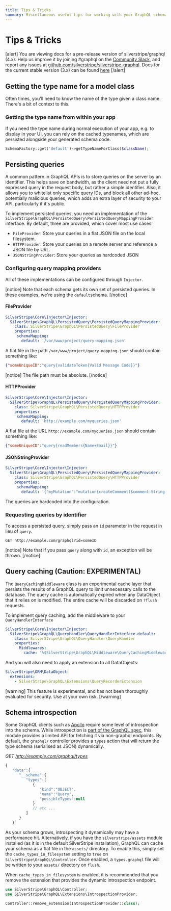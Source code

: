 ```yaml
---
title: Tips & Tricks
summary: Miscellaneous useful tips for working with your GraphQL schema
---
```


# Tips & Tricks

[alert]
You are viewing docs for a pre-release version of silverstripe/graphql (4.x).
Help us improve it by joining #graphql on the [Community Slack](https://www.silverstripe.org/blog/community-slack-channel/),
and report any issues at [github.com/silverstripe/silverstripe-graphql](https://github.com/silverstripe/silverstripe-graphql). 
Docs for the current stable version (3.x) can be found
[here](https://github.com/silverstripe/silverstripe-graphql/tree/3)
[/alert]

## Getting the type name for a model class

Often times, you'll need to know the name of the type given a class name. There's a bit of context to this.


### Getting the type name from within your app

If you need the type name during normal execution of your app, e.g. to display in your UI, you can rely
on the cached typenames, which are persisted alongside your generated schema code.

```php
SchemaFactory::get('default')->getTypeNameForClass($className);
```

## Persisting queries

A common pattern in GraphQL APIs is to store queries on the server by an identifier. This helps save
on bandwidth, as the client need not put a fully expressed query in the request body, but rather a
simple identifier. Also, it allows you to whitelist only specific query IDs, and block all other ad-hoc,
potentially malicious queries, which adds an extra layer of security to your API, particularly if it's public.

To implement persisted queries, you need an implementation of the
`SilverStripe\GraphQL\PersistedQuery\PersistedQueryMappingProvider` interface. By default, three are provided,
which cover most use cases:

* `FileProvider`: Store your queries in a flat JSON file on the local filesystem.
* `HTTPProvider`: Store your queries on a remote server and reference a JSON file by URL.
* `JSONStringProvider`: Store your queries as hardcoded JSON

### Configuring query mapping providers

All of these implementations can be configured through `Injector`.

[notice]
Note that each schema gets its own set of persisted queries. In these examples, we're using the `default`schema.
[/notice]

#### FileProvider

```yaml
SilverStripe\Core\Injector\Injector:
  SilverStripe\GraphQL\PersistedQuery\PersistedQueryMappingProvider:
    class: SilverStripe\GraphQL\PersistedQuery\FileProvider
    properties:
     schemaMapping:
       default: '/var/www/project/query-mapping.json'
```


A flat file in the path `/var/www/project/query-mapping.json` should contain something like:

```json
{"someUniqueID":"query{validateToken{Valid Message Code}}"}
```

[notice]
The file path must be absolute.
[/notice]

#### HTTPProvider

```yaml
SilverStripe\Core\Injector\Injector:
  SilverStripe\GraphQL\PersistedQuery\PersistedQueryMappingProvider:
    class: SilverStripe\GraphQL\PersistedQuery\HTTPProvider
    properties:
     schemaMapping:
       default: 'http://example.com/myqueries.json'
```

A flat file at the URL `http://example.com/myqueries.json` should contain something like:

```json
{"someUniqueID":"query{readMembers{Name+Email}}"}
```

#### JSONStringProvider

```yaml
SilverStripe\Core\Injector\Injector:
  SilverStripe\GraphQL\PersistedQuery\PersistedQueryMappingProvider:
    class: SilverStripe\GraphQL\PersistedQuery\HTTPProvider
    properties:
     schemaMapping:
       default: '{"myMutation":"mutation{createComment($comment:String!){Comment}}"}'
```

The queries are hardcoded into the configuration.

### Requesting queries by identifier

To access a persisted query, simply pass an `id` parameter in the request in lieu of `query`.

`GET http://example.com/graphql?id=someID`

[notice]
Note that if you pass `query` along with `id`, an exception will be thrown.
[/notice]

## Query caching (Caution: EXPERIMENTAL)

The `QueryCachingMiddleware` class is an experimental cache layer that persists the results of a GraphQL
query to limit unnecessary calls to the database. The query cache is automatically expired when any 
DataObject that it relies on is modified. The entire cache will be discarded on `?flush` requests.

To implement query caching, add the middleware to your `QueryHandlerInterface`

```yaml
SilverStripe\Core\Injector\Injector:
  SilverStripe\GraphQL\QueryHandler\QueryHandlerInterface.default:
    class: SilverStripe\GraphQL\QueryHandler\QueryHandler
    properties:
      Middlewares:
        cache: '%$SilverStripe\GraphQL\Middleware\QueryCachingMiddleware'
```

And you will also need to apply an extension to all DataObjects:

```yaml
SilverStripe\ORM\DataObject:
  extensions:
    - SilverStripe\GraphQL\Extensions\QueryRecorderExtension
```

[warning]
This feature is experimental, and has not been thoroughly evaluated for security. Use at your own risk.
[/warning]


## Schema introspection

Some GraphQL clients such as [Apollo](http://apollographql.com) require some level of introspection
into the schema. While introspection is [part of the GraphQL spec](http://graphql.org/learn/introspection/),
this module provides a limited API for fetching it via non-graphql endpoints. By default, the `graphql/`
controller provides a `types` action that will return the type schema (serialised as JSON) dynamically.

*GET http://example.com/graphql/types*
```js
{
   "data":{
      "__schema":{
         "types":[
            {
               "kind":"OBJECT",
               "name":"Query",
               "possibleTypes":null
            }
            // etc ...
         ]
      }
   }

```

As your schema grows, introspecting it dynamically may have a performance hit. Alternatively,
if you have the `silverstripe/assets` module installed (as it is in the default SilverStripe installation),
GraphQL can cache your schema as a flat file in the `assets/` directory. To enable this, simply
set the `cache_types_in_filesystem` setting to `true` on `SilverStripe\GraphQL\Controller`. Once enabled,
a `types.graphql` file will be written to your `assets/` directory on `flush`.

When `cache_types_in_filesystem` is enabled, it is recommended that you remove the extension that
provides the dynamic introspection endpoint.

```php
use SilverStripe\GraphQL\Controller;
use SilverStripe\GraphQL\Extensions\IntrospectionProvider;

Controller::remove_extension(IntrospectionProvider::class);
```
